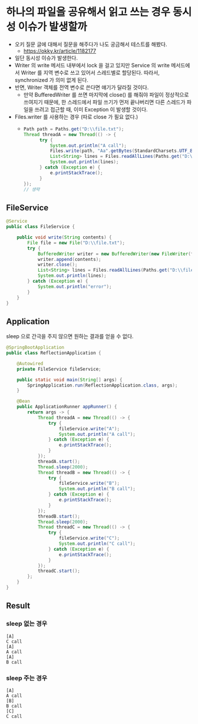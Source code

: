 # 하나의 파일을 공유해서 읽고 쓰는 경우 동시성 이슈가 발생할까

- 오키 질문 글에 대해서 질문을 해주다가 나도 궁금해서 테스트를 해봤다.
    - https://okky.kr/article/1182177
- 일단 동시성 이슈가 발생한다.
- Writer 의 write 메서드 내부에서 lock 을 걸고 있지만 Service 의 write 메서드에서 Writer 를 지역 변수로 쓰고 있어서 스레드별로 할당된다. 따라서, synchronized 가 의미 없게 된다.
- 반면, Writer 객체를 전역 변수로 쓴다면 얘기가 달라질 것이다.
    - 만약 BufferedWriter 를 쓰면 마지막에 close() 를 해줘야 파일이 정상적으로 쓰여지기 때문에, 한 스레드에서 파일 쓰기가 먼저 끝나버리면 다른 스레드가 파일을 쓰려고 접근할 때, 이미 Exception 이 발생할 것이다. 
- Files.writer 를 사용하는 경우 (따로 close 가 필요 없다.)
    - ```java
      Path path = Paths.get("D:\\file.txt");
      Thread threadA = new Thread(() -> {
            try {
                System.out.println("A call");
                Files.write(path, "Aa".getBytes(StandardCharsets.UTF_8));
                List<String> lines = Files.readAllLines(Paths.get("D:\\file.txt"));
                System.out.println(lines);
            } catch (Exception e) {
                e.printStackTrace();
            }
      });
      // 생략
      ```

## FileService

```java
@Service
public class FileService {

    public void write(String contents) {
        File file = new File("D:\\file.txt");
        try {
            BufferedWriter writer = new BufferedWriter(new FileWriter(file));
            writer.append(contents);
            writer.close();
            List<String> lines = Files.readAllLines(Paths.get("D:\\file.txt"));
            System.out.println(lines);
        } catch (Exception e) {
            System.out.println("error");
        }
    }
}
```

## Application

sleep 으로 간극을 주지 않으면 원하는 결과를 얻을 수 없다.


```java
@SpringBootApplication
public class ReflectionApplication {

    @Autowired
    private FileService fileService;

    public static void main(String[] args) {
        SpringApplication.run(ReflectionApplication.class, args);
    }

    @Bean
    public ApplicationRunner appRunner() {
        return args -> {
            Thread threadA = new Thread(() -> {
                try {
                    fileService.write("A");
                    System.out.println("A call");
                } catch (Exception e) {
                    e.printStackTrace();
                }
            });
            threadA.start();
            Thread.sleep(2000);
            Thread threadB = new Thread(() -> {
                try {
                    fileService.write("B");
                    System.out.println("B call");
                } catch (Exception e) {
                    e.printStackTrace();
                }
            });
            threadB.start();
            Thread.sleep(2000);
            Thread threadC = new Thread(() -> {
                try {
                    fileService.write("C");
                    System.out.println("C call");
                } catch (Exception e) {
                    e.printStackTrace();
                }
            });
            threadC.start();
        };
    }
}
```

## Result

### sleep 없는 경우

```
[A]
C call
[A]
A call
[A]
B call
```

### sleep 주는 경우

```
[A]
A call
[B]
B call
[C]
C call
```
